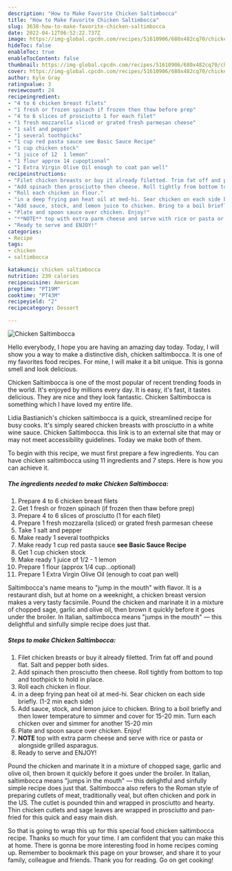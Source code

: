 ```yaml
---
description: "How to Make Favorite Chicken Saltimbocca"
title: "How to Make Favorite Chicken Saltimbocca"
slug: 3638-how-to-make-favorite-chicken-saltimbocca
date: 2022-04-12T06:52:22.737Z
image: https://img-global.cpcdn.com/recipes/51610906/680x482cq70/chicken-saltimbocca-recipe-main-photo.jpg
hideToc: false
enableToc: true
enableTocContent: false
thumbnail: https://img-global.cpcdn.com/recipes/51610906/680x482cq70/chicken-saltimbocca-recipe-main-photo.jpg
cover: https://img-global.cpcdn.com/recipes/51610906/680x482cq70/chicken-saltimbocca-recipe-main-photo.jpg
author: Kyle Gray
ratingvalue: 3
reviewcount: 24
recipeingredient:
- "4 to 6 chicken breast filets"
- "1 fresh or frozen spinach if frozen then thaw before prep"
- "4 to 6 slices of prosciutto 1 for each filet"
- "1 fresh mozzarella sliced or grated fresh parmesan cheese"
- "1 salt and pepper"
- "1 several toothpicks"
- "1 cup red pasta sauce see Basic Sauce Recipe"
- "1 cup chicken stock"
- "1 juice of 12  1 lemon"
- "1 flour approx 14 cupoptional"
- "1 Extra Virgin Olive Oil enough to coat pan well"
recipeinstructions:
- "Filet chicken breasts or buy it already filetted. Trim fat off and pound flat. Salt and pepper both sides."
- "Add spinach then prosciutto then cheese. Roll tightly from bottom to top and toothpick to hold in place."
- "Roll each chicken in flour."
- "in a deep frying pan heat oil at med-hi. Sear chicken on each side briefly. (1-2 min each side)"
- "Add sauce, stock, and lemon juice to chicken. Bring to a boil briefly and then lower temperature to simmer and cover for 15-20 min. Turn each chicken over and simmer for another 15-20 min"
- "Plate and spoon sauce over chicken. Enjoy!"
- "**NOTE** top with extra parm cheese and serve with rice or pasta or alongside grilled asparagus."
- "Ready to serve and ENJOY!"
categories:
- Recipe
tags:
- chicken
- saltimbocca

katakunci: chicken saltimbocca 
nutrition: 239 calories
recipecuisine: American
preptime: "PT19M"
cooktime: "PT43M"
recipeyield: "2"
recipecategory: Dessert

---
```



![Chicken Saltimbocca](https://img-global.cpcdn.com/recipes/51610906/680x482cq70/chicken-saltimbocca-recipe-main-photo.jpg)

Hello everybody, I hope you are having an amazing day today. Today, I will show you a way to make a distinctive dish, chicken saltimbocca. It is one of my favorites food recipes. For mine, I will make it a bit unique. This is gonna smell and look delicious.

Chicken Saltimbocca is one of the most popular of recent trending foods in the world. It's enjoyed by millions every day. It is easy, it's fast, it tastes delicious. They are nice and they look fantastic. Chicken Saltimbocca is something which I have loved my entire life.

Lidia Bastianich&#39;s chicken saltimbocca is a quick, streamlined recipe for busy cooks. It&#39;s simply seared chicken breasts with prosciutto in a white wine sauce. Chicken Saltimbocca. this link is to an external site that may or may not meet accessibility guidelines. Today we make both of them.


To begin with this recipe, we must first prepare a few ingredients. You can have chicken saltimbocca using 11 ingredients and 7 steps. Here is how you can achieve it.

<!--inarticleads1-->

##### The ingredients needed to make Chicken Saltimbocca:

1. Prepare 4 to 6 chicken breast filets
1. Get 1 fresh or frozen spinach (if frozen then thaw before prep)
1. Prepare 4 to 6 slices of prosciutto (1 for each filet)
1. Prepare 1 fresh mozzarella (sliced) or grated fresh parmesan cheese
1. Take 1 salt and pepper
1. Make ready 1 several toothpicks
1. Make ready 1 cup red pasta sauce **see Basic Sauce Recipe**
1. Get 1 cup chicken stock
1. Make ready 1 juice of 1/2 - 1 lemon
1. Prepare 1 flour (approx 1/4 cup...optional)
1. Prepare 1 Extra Virgin Olive Oil (enough to coat pan well)


Saltimbocca&#39;s name means to &#34;jump in the mouth&#34; with flavor. It is a restaurant dish, but at home on a weeknight, a chicken breast version makes a very tasty facsimile. Pound the chicken and marinate it in a mixture of chopped sage, garlic and olive oil, then brown it quickly before it goes under the broiler. In Italian, saltimbocca means &#34;jumps in the mouth&#34; — this delightful and sinfully simple recipe does just that. 

<!--inarticleads2-->

##### Steps to make Chicken Saltimbocca:

1. Filet chicken breasts or buy it already filetted. Trim fat off and pound flat. Salt and pepper both sides.
1. Add spinach then prosciutto then cheese. Roll tightly from bottom to top and toothpick to hold in place.
1. Roll each chicken in flour.
1. in a deep frying pan heat oil at med-hi. Sear chicken on each side briefly. (1-2 min each side)
1. Add sauce, stock, and lemon juice to chicken. Bring to a boil briefly and then lower temperature to simmer and cover for 15-20 min. Turn each chicken over and simmer for another 15-20 min
1. Plate and spoon sauce over chicken. Enjoy!
1. **NOTE** top with extra parm cheese and serve with rice or pasta or alongside grilled asparagus.
1. Ready to serve and ENJOY!

Pound the chicken and marinate it in a mixture of chopped sage, garlic and olive oil, then brown it quickly before it goes under the broiler. In Italian, saltimbocca means &#34;jumps in the mouth&#34; — this delightful and sinfully simple recipe does just that. Saltimbocca also refers to the Roman style of preparing cutlets of meat, traditionally veal, but often chicken and pork in the US. The cutlet is pounded thin and wrapped in prosciutto and hearty. Thin chicken cutlets and sage leaves are wrapped in prosciutto and pan-fried for this quick and easy main dish. 

So that is going to wrap this up for this special food chicken saltimbocca recipe. Thanks so much for your time. I am confident that you can make this at home. There is gonna be more interesting food in home recipes coming up. Remember to bookmark this page on your browser, and share it to your family, colleague and friends. Thank you for reading. Go on get cooking!

